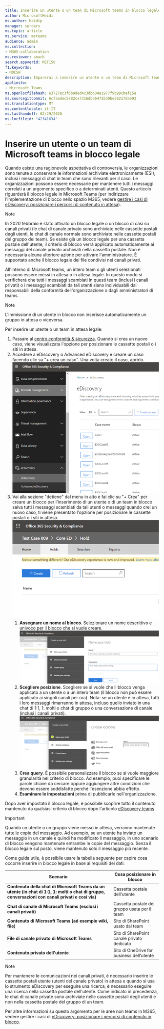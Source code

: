 ```yaml
---
title: Inserire un utente o un team di Microsoft teams in blocco legale
author: MicrosoftHeidi
ms.author: heidip
manager: serdars
ms.topic: article
ms.service: msteams
audience: admin
ms.collection:
- M365-collaboration
ms.reviewer: anach
search.appverid: MET150
f1.keywords:
- NOCSH
description: Imparerai a inserire un utente o un team di Microsoft teams in blocco legale usando il centro conformità & sicurezza e scopri cosa richiede un blocco legale in base ai requisiti dei dati.
appliesto:
- Microsoft Teams
ms.openlocfilehash: e3727ac3f6b9ded4c3dbb34a1977f9b99cbaf15e
ms.sourcegitcommit: 6cfaadec5782ca7316db36472bd0be20217da693
ms.translationtype: MT
ms.contentlocale: it-IT
ms.lasthandoff: 02/29/2020
ms.locfileid: "42341634"
---
```

<a name="place-a-microsoft-teams-user-or-team-on-legal-hold"></a>Inserire un utente o un team di Microsoft teams in blocco legale
==================================================

Quando esiste una ragionevole aspettativa di controversia, le organizzazioni sono tenute a conservare le informazioni archiviate elettronicamente (ESI), inclusi i messaggi di chat in team che sono rilevanti per il caso. Le organizzazioni possono essere necessarie per mantenere tutti i messaggi correlati a un argomento specifico o a determinati utenti. Questo articolo riguarderà il blocco legale in Microsoft Teams (per indirizzare l'implementazione di blocco nello spazio M365, vedere [gestire i casi di eDiscovery: posizionare i percorsi di contenuto in attesa](https://docs.microsoft.com/microsoft-365/compliance/ediscovery-cases#step-4-place-content-locations-on-hold)).

> [!NOTE]
> In 2020 febbraio è stato attivato un blocco legale o un blocco di casi su canali privati (le chat di canale privato sono archiviate nelle cassette postali degli utenti, le chat di canale normale sono archiviate nelle cassette postali del gruppo dei team). Se esiste già un blocco legale per una cassetta postale dell'utente, il criterio di blocco verrà applicato automaticamente ai messaggi del canale privato archiviati nella cassetta postale. Non è necessaria alcuna ulteriore azione per attivare l'amministratore. È supportato anche il blocco legale dei file condivisi nei canali privati.

All'interno di Microsoft teams, un intero team o gli utenti selezionati possono essere messi in attesa o in attesa legale. In questo modo si verificherà che tutti i messaggi scambiati in questi team (inclusi i canali privati) o i messaggi scambiati da tali utenti siano individuabili dai responsabili della conformità dell'organizzazione o dagli amministratori di teams.

> [!NOTE]
> L'immissione di un utente in blocco non inserisce automaticamente un gruppo in attesa o viceversa.

Per inserire un utente o un team in attesa legale:

1. Passare al [centro conformità & sicurezza](https://go.microsoft.com/fwlink/?linkid=854628). Quando si crea un nuovo caso, viene visualizzata l'opzione per posizionare le cassette postali o i siti in attesa.
1. Accedere a eDiscovery o Advanced eDiscovery e creare un caso facendo clic su "+ crea un caso". Una volta creato il caso, aprirlo.
![È selezionata la scheda Microsoft teams eDiscovery, che mostra il pulsante Crea un caso.](media/LegalHold1.png)
1. Vai alla sezione "detiene" dal menu in alto e fai clic su "+ Crea" per creare un blocco per l'inserimento di un utente o di un team in blocco salva tutti i messaggi scambiati da tali utenti o messaggi quando crei un nuovo caso, ti viene presentato l'opzione per posizionare le cassette postali o i siti in attesa.
![Immagine che mostra la scheda detiene selezionata e il pulsante Crea sotto.](media/LegalHold2.png)
    1. **Assegnare un nome al blocco**. Selezionare un nome descrittivo e univoco per il blocco che si vuole creare.
![Questa schermata mostra il nome della scheda blocco, in cui è possibile immettere un nome e una descrizione per il blocco da creare.](media/LegalHold3.png)
    1. **Scegliere posizione**. Scegliere se si vuole che il blocco venga applicato a un utente o a un intero team (il blocco non può essere applicato ai singoli canali per ora). Nota: se un utente è in attesa, tutti i loro messaggi rimarranno in attesa, incluso quello inviato in una chat di 1:1, 1: molti o chat di gruppo o una conversazione di canale (inclusi i canali privati).
    ![Di seguito è disponibile la sezione scegliere percorsi per creare un nuovo blocco, in cui è possibile prendere decisioni sulle opzioni di M365, tra cui Microsoft teams, a cui si desidera applicare il blocco.](media/LegalHold4.png)
    1. **Crea query**. È possibile personalizzare il blocco se si vuole maggiore granularità nel criterio di blocco. Ad esempio, puoi specificare le parole chiave da cercare oppure aggiungere altre condizioni che devono essere soddisfatte perché l'esenzione abbia effetto.
    1. **Esaminare le impostazioni** prima di pubblicarle nell'organizzazione.

Dopo aver impostato il blocco legale, è possibile scoprire tutto il contenuto mantenuto da qualsiasi criterio di blocco dopo l'articolo [eDiscovery teams](eDiscovery-investigation.md) .

> [!IMPORTANT]
> Quando un utente o un gruppo viene messo in attesa, verranno mantenute tutte le copie del messaggio. Ad esempio, se un utente ha inviato un messaggio in un canale e quindi ha modificato il messaggio, in uno scenario di blocco vengono mantenute entrambe le copie del messaggio. Senza il blocco legale sul posto, viene mantenuto solo il messaggio più recente.

Come guida utile, è possibile usare la tabella seguente per capire cosa occorre inserire in blocco legale in base ai requisiti dei dati:

|Scenario  |Cosa posizionare in blocco  |
|---------|---------|
|**Contenuto della chat di Microsoft Teams da un utente (in chat di 1:1, 1: molti o chat di gruppo, conversazioni con canali privati e così via)**     |Cassetta postale dell'utente         |
|**Chat di canale di Microsoft Teams (esclusi i canali privati)**    |Cassetta postale del gruppo usata per il team         |
|**Contenuto di Microsoft Teams (ad esempio wiki, file)**     |Sito di SharePoint usato dal team         |
|**File di canale privato di Microsoft Teams**     |Sito di SharePoint canale privato dedicato     |
|**Contenuto privato dell'utente**     |Sito di OneDrive for business dell'utente         |

> [!NOTE]
> Per mantenere le comunicazioni nei canali privati, è necessario inserire le cassette postali utente (utenti del canale privato) in attesa e quando si usa lo strumento eDiscovery per eseguire una ricerca, è necessario eseguire una ricerca nella cassetta postale dell'utente. Come indicato in precedenza, le chat di canale private sono archiviate nelle cassette postali degli utenti e non nella cassetta postale del gruppo di un team.

Per altre informazioni su questo argomento per le aree non teams in M365, vedere gestire i casi di [eDiscovery: posizionare i percorsi di contenuto in blocco](https://docs.microsoft.com/microsoft-365/compliance/ediscovery-cases#step-4-place-content-locations-on-hold).
